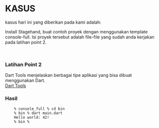 <h1> KASUS </h1>

kasus hari ini yang diberikan pada kami adalah:

Install Stagehand, buat contoh proyek dengan menggunakan template console-full. Isi proyek tersebut adalah file-file yang sudah anda kerjakan pada latihan point 2.

<br>
<h3> Latihan Point 2</h3>
    Dart Tools menjelaskan berbagai tipe aplikasi yang bisa dibuat menggunakan Dart.
<br>
    <a href = https://dart.dev/tools> Dart Tools </a>

<br>
<h3> Hasil</h3>

        % console_full % cd bin 
        % bin % dart main.dart 
        Hello world: 42!
        % bin % 

